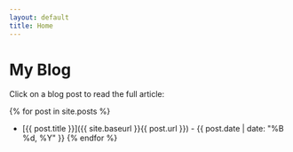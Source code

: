 ```yaml
---
layout: default
title: Home
---
```


# My Blog

Click on a blog post to read the full article:

{% for post in site.posts %}
- [{{ post.title }}]({{ site.baseurl }}{{ post.url }}) - {{ post.date | date: "%B %d, %Y" }}
{% endfor %}
